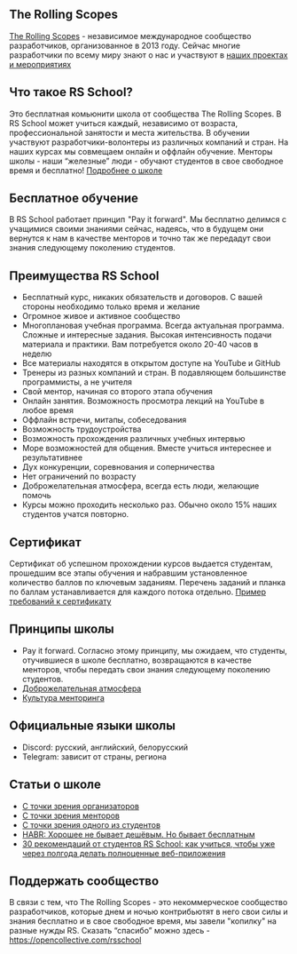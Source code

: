 ## The Rolling Scopes

[The Rolling Scopes](https://rollingscopes.com/) - независимое международное сообщество разработчиков, организованное в 2013 году. Сейчас многие разработчики по всему миру знают о нас и участвуют в [наших проектах и мероприятиях](rolling-scopes-overview.md)

## Что такое RS School?

Это бесплатная комьюнити школа от сообщества The Rolling Scopes. В RS School может учиться каждый, независимо от возраста, профессиональной занятости и места жительства. В обучении участвуют разработчики-волонтеры из различных компаний и стран. На наших курсах мы совмещаем онлайн и оффлайн обучение. Менторы школы - наши “железные” люди - обучают студентов в свое свободное время и бесплатно!
[Подробнее о школе](https://rs.school/)

## Бесплатное обучение

В RS School работает принцип  "Pay it forward". Мы бесплатно делимся с учащимися своими знаниями сейчас, надеясь, что в будущем они вернутся к нам в качестве менторов и точно так же передадут свои знания следующему поколению студентов.

## Преимущества RS School

- Бесплатный курс, никаких обязательств и договоров. С вашей стороны необходимо только время и желание
- Огромное живое и активное сообщество
- Многоплановая учебная программа. Всегда актуальная программа. Сложные и интересные задания. Высокая интенсивность подачи материала и практики. Вам потребуется около 20-40 часов в неделю
- Все материалы находятся в открытом доступе на YouTube и GitHub
- Тренеры из разных компаний и стран. В подавляющем большинстве программисты, а не учителя
- Свой ментор, начиная со второго этапа обучения
- Онлайн занятия. Возможность просмотра лекций на YouTube в любое время
- Оффлайн встречи, митапы, собеседования
- Возможность трудоустройства
- Возможность прохождения различных учебных интервью
- Море возможностей для общения. Вместе учиться интереснее и результативнее
- Дух конкуренции, соревнования и соперничества
- Нет ограничений по возрасту
- Доброжелательная атмосфера, всегда есть люди, желающие помочь
- Курсы можно проходить несколько раз. Обычно около 15% наших студентов учатся повторно.

## Сертификат

Сертификат об успешном прохождении курсов выдается студентам, прошедшим все этапы обучения и набравшим установленное количество баллов по ключевым заданиям. Перечень заданий и планка по баллам устанавливается для каждого потока отдельно. [Пример требований к сертификату](rs-school-certificate)

## Принципы школы

- Pay it forward. Согласно этому принципу, мы ожидаем, что студенты, отучившиеся в школе бесплатно, возвращаются в качестве менторов, чтобы передать свои знания следующему поколению студентов.
- [Доброжелательная атмосфера](code-of-conduct.md)
- [Культура менторинга](rs-school-mentor.md)

## Официальные языки школы

- Discord: русский, английский, белорусский
- Telegram: зависит от страны, региона

## Статьи о школе

- [С точки зрения организаторов](https://medium.com/@dzmitry.varabei/draft-%D0%BA%D0%B0%D0%BA-%D1%83%D1%81%D1%82%D1%80%D0%BE%D0%B5%D0%BD%D0%B0-the-rolling-scopes-school-32298109e3a3)
- [C точки зрения менторов](https://medium.com/rs-school/rs-school-myths-63940f3b9fcd)
- [С точки зрения одного из студентов](https://medium.com/rs-school/the-rolling-scopes-school-глазами-бывшего-студента-e269d23dfe7a)
- [HABR: Хорошее не бывает дешёвым. Но бывает бесплатным](https://habr.com/ru/post/465463/)
- [30 рекомендаций от студентов RS School: как учиться, чтобы уже через полгода делать полноценные веб-приложения](https://hallovarvara.medium.com/30-%D1%80%D0%B5%D0%BA%D0%BE%D0%BC%D0%B5%D0%BD%D0%B4%D0%B0%D1%86%D0%B8%D0%B9-%D0%BE%D1%82-%D1%81%D1%82%D1%83%D0%B4%D0%B5%D0%BD%D1%82%D0%BE%D0%B2-rs-school-%D0%BA%D0%B0%D0%BA-%D1%83%D1%87%D0%B8%D1%82%D1%8C%D1%81%D1%8F-%D1%87%D1%82%D0%BE%D0%B1%D1%8B-%D1%83%D0%B6%D0%B5-%D1%87%D0%B5%D1%80%D0%B5%D0%B7-%D0%BF%D0%BE%D0%BB%D0%B3%D0%BE%D0%B4%D0%B0-%D0%B4%D0%B5%D0%BB%D0%B0%D1%82%D1%8C-%D0%B2%D0%B5%D0%B1-%D0%BF%D1%80%D0%B8%D0%BB%D0%BE%D0%B6%D0%B5%D0%BD%D0%B8%D1%8F-a4522ba60a2b)

## Поддержать сообщество

В связи с тем, что Тhe Rolling Scopes - это некоммерческое сообщество разработчиков, которые днем и ночью контрибьютят в него свои силы и знания бесплатно и в свое свободное время, мы завели "копилку" на разные нужды RS.
Сказать “спасибо” можно здесь - https://opencollective.com/rsschool
